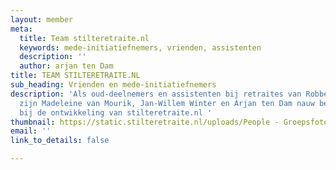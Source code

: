 ```yaml
---
layout: member
meta:
  title: Team stilteretraite.nl
  keywords: mede-initiatiefnemers, vrienden, assistenten
  description: ''
  author: arjan ten Dam
title: TEAM STILTERETRAITE.NL
sub_heading: Vrienden en mede-initiatiefnemers
description: 'Als oud-deelnemers en assistenten bij retraites van Robbert van Bruggen
  zijn Madeleine van Mourik, Jan-Willem Winter en Arjan ten Dam nauw betrokken geraakt
  bij de ontwikkeling van stilteretraite.nl '
thumbnail: https://static.stilteretraite.nl/uploads/People - Groepsfoto 1.jpg
email: ''
link_to_details: false

---
```

